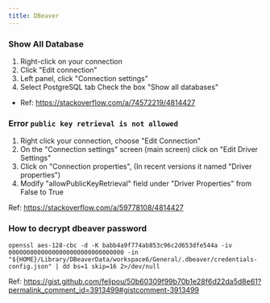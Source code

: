 ```yaml
---
title: DBeaver
---
```


### Show All Database

1. Right-click on your connection
2. Click "Edit connection"
3. Left panel, click "Connection settings"
4. Select PostgreSQL tab Check the box "Show all databases"

- Ref: https://stackoverflow.com/a/74572219/4814427

### Error `public key retrieval is not allowed`

1. Right click your connection, choose "Edit Connection"
2. On the "Connection settings" screen (main screen) click on "Edit Driver Settings"
3. Click on "Connection properties", (In recent versions it named "Driver properties")
4. Modify "allowPublicKeyRetrieval" field under "Driver Properties" from False to True

Ref: https://stackoverflow.com/a/59778108/4814427

### How to decrypt dbeaver password

```
openssl aes-128-cbc -d -K babb4a9f774ab853c96c2d653dfe544a -iv 00000000000000000000000000000000 -in "${HOME}/Library/DBeaverData/workspace6/General/.dbeaver/credentials-config.json" | dd bs=1 skip=16 2>/dev/null
```

Ref: https://gist.github.com/felipou/50b60309f99b70b1e28f6d22da5d8e61?permalink_comment_id=3913499#gistcomment-3913499